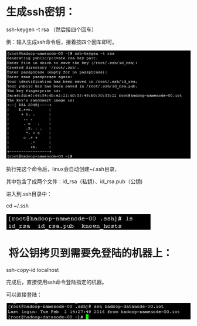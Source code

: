 # 生成ssh密钥：

ssh-keygen -t rsa&nbsp;（然后接四个回车）

例：输入生成ssh命令后，接着按四个回车即可。

![wps5B4.tmp[4]](%E9%85%8D%E7%BD%AESSH%E5%85%8D%E5%AF%86%E7%A0%81%E9%AA%8C%E8%AF%81.assets/453361-20160206022018694-832268171.jpg)

执行完这个命令后，linux会自动创建~/.ssh目录，

其中包含了成两个文件：id_rsa（私钥）、id_rsa.pub（公钥)

进入到.ssh目录中：

cd ~/.ssh



![wps5D4.tmp[4]](%E9%85%8D%E7%BD%AESSH%E5%85%8D%E5%AF%86%E7%A0%81%E9%AA%8C%E8%AF%81.assets/453361-20160206022019444-1734896227.jpg)

# &nbsp;将公钥拷贝到需要免登陆的机器上：

ssh-copy-id localhost

完成后，直接使用ssh命令登陆指定的机器。

可以直接登陆：

![wps5E7.tmp[4]](%E9%85%8D%E7%BD%AESSH%E5%85%8D%E5%AF%86%E7%A0%81%E9%AA%8C%E8%AF%81.assets/453361-20160206022020475-940534816.jpg)
&nbsp;&nbsp;&nbsp;